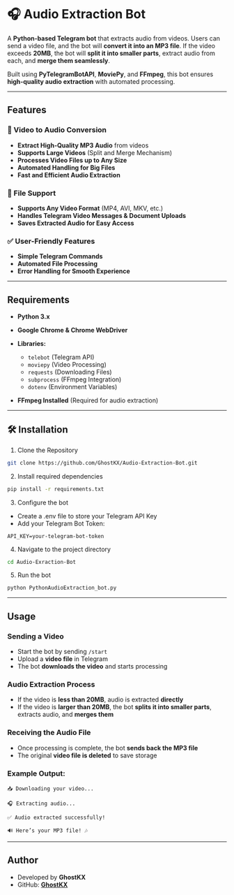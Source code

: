 # 🎧 Audio Extraction Bot  

A **Python-based Telegram bot** that extracts audio from videos. Users can send a video file, and the bot will **convert it into an MP3 file**. If the video exceeds **20MB**, the bot will **split it into smaller parts**, extract audio from each, and **merge them seamlessly**.  

Built using **PyTelegramBotAPI**, **MoviePy**, and **FFmpeg**, this bot ensures **high-quality audio extraction** with automated processing.  

---

## Features  

### 🎥 Video to Audio Conversion  
- **Extract High-Quality MP3 Audio** from videos  
- **Supports Large Videos** (Split and Merge Mechanism)  
- **Processes Video Files up to Any Size**  
- **Automated Handling for Big Files**  
- **Fast and Efficient Audio Extraction**  

### 📂 File Support  
- **Supports Any Video Format** (MP4, AVI, MKV, etc.)  
- **Handles Telegram Video Messages & Document Uploads**  
- **Saves Extracted Audio for Easy Access**  

### ✅ User-Friendly Features  
- **Simple Telegram Commands**  
- **Automated File Processing**  
- **Error Handling for Smooth Experience**  

---

## Requirements  

- **Python 3.x**  
- **Google Chrome & Chrome WebDriver**  
- **Libraries:**  
  - `telebot` (Telegram API)  
  - `moviepy` (Video Processing)  
  - `requests` (Downloading Files)  
  - `subprocess` (FFmpeg Integration)  
  - `dotenv` (Environment Variables)  

- **FFmpeg Installed** (Required for audio extraction)  

---

## 🛠 Installation  

1. Clone the Repository  
```bash
git clone https://github.com/GhostKX/Audio-Extraction-Bot.git

```

2. Install required dependencies
```bash
pip install -r requirements.txt
```

3. Configure the bot

- Create a .env file to store your Telegram API Key
- Add your Telegram Bot Token:

```
API_KEY=your-telegram-bot-token
```

4. Navigate to the project directory
```bash
cd Audio-Exraction-Bot
```

5. Run the bot
```bash
python PythonAudioExtraction_bot.py
```

---

## Usage  

### Sending a Video  
- Start the bot by sending `/start`  
- Upload a **video file** in Telegram  
- The bot **downloads the video** and starts processing  

### Audio Extraction Process  
- If the video is **less than 20MB**, audio is extracted **directly**  
- If the video is **larger than 20MB**, the bot **splits it into smaller parts**, extracts audio, and **merges them**  

### Receiving the Audio File  
- Once processing is complete, the bot **sends back the MP3 file**  
- The original **video file is deleted** to save storage  


### Example Output:  

```
📥 Downloading your video...

🎧 Extracting audio...

✅ Audio extracted successfully!

🔊 Here’s your MP3 file! 🎶
```

---

## Author

- Developed by **GhostKX**
- GitHub: **[GhostKX](https://github.com/GhostKX/Audio-Extraction-Bot)**